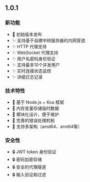 ## 1.0.1

### 新功能

- 🎉 初始版本发布
- ✨ 支持基于自建中转服务器的内网穿透
- ✨ HTTP 代理支持
- ✨ WebSocket 代理支持
- ✨ 用户名密码身份验证
- ✨ 支持最多10个并发用户
- ✨ 实时连接状态监控
- ✨ 详细日志记录

### 技术特性

- 🔧 基于 Node.js + Koa 框架
- 🔧 内存变量存储临时数据
- 🔧 模块化设计，便于维护
- 🔧 完善的错误处理机制
- 🔧 支持多架构（amd64、arm64等）

### 安全性

- 🔒 JWT token 身份验证
- 🔒 密码加密存储
- 🔒 安全的代理隧道
- 🔒 输入验证和过滤
